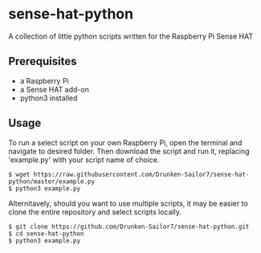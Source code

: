 # sense-hat-python
A collection of little python scripts written for the Raspberry Pi Sense HAT

## Prerequisites
- a Raspberry Pi
- a Sense HAT add-on
- python3 installed

## Usage
To run a select script on your own Raspberry Pi, open the terminal and navigate to desired folder. Then download the script and run it, replacing 'example.py' with your script name of choice.

```
$ wget https://raw.githubusercontent.com/Drunken-Sailor7/sense-hat-python/master/example.py
$ python3 example.py
```

Alternitavely, should you want to use multiple scripts, it may be easier to clone the entire repository and select scripts locally.

```
$ git clone https://github.com/Drunken-Sailor7/sense-hat-python.git
$ cd sense-hat-python
$ python3 example.py
```
